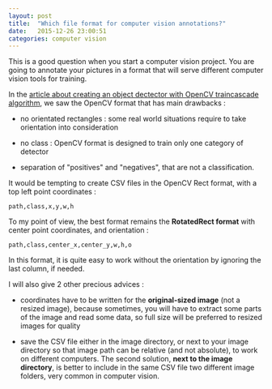 ```yaml
---
layout: post
title:  "Which file format for computer vision annotations?"
date:   2015-12-26 23:00:51
categories: computer vision
---
```


This is a good question when you start a computer vision project. You are going to annotate your pictures in a format that will serve different computer vision tools for training.

In the [article about creating an object dectector with OpenCV traincascade algorithm](http://christopher5106.github.io/computer/vision/2015/10/19/create-an-object-detector.html), we saw the OpenCV format that has main drawbacks :

- no orientated rectangles : some real world situations require to take orientation into consideration

- no class : OpenCV format is designed to train only one category of detector

- separation of "positives" and "negatives", that are not a classification.

It would be tempting to create CSV files in the OpenCV Rect format, with a top left point coordinates :

    path,class,x,y,w,h

To my point of view, the best format remains the **RotatedRect format** with center point coordinates, and orientation :

    path,class,center_x,center_y,w,h,o

In this format, it is quite easy to work without the orientation by ignoring the last column, if needed.

I will also give 2 other precious advices :

- coordinates have to be written for the **original-sized image** (not a resized image), because sometimes, you will have to extract some parts of the image and read some data, so full size will be preferred to resized images for quality

- save the CSV file either in the image directory, or next to your image directory so that image path can be relative (and not absolute), to work on different computers. The second solution, **next to the image directory**, is better to include in the same CSV file two different image folders, very common in computer vision.
